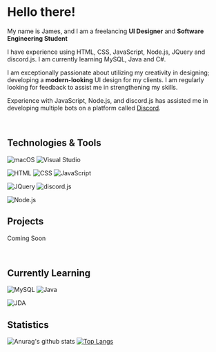 # Hello there!

My name is James, and I am a freelancing **UI Designer** and **Software Engineering Student**

I have experience using HTML, CSS, JavaScript, Node.js, JQuery and discord.js. I am currently learning MySQL, Java and C#.

I am exceptionally passionate about utilizing my creativity in designing; developing a **modern-looking** UI design for my clients. I am regularly looking for feedback to assist me in strengthening my skills.

Experience with JavaScript, Node.js, and discord.js has assisted me in developing multiple bots on a platform called [Discord](https://discord.com/).

<br>

## Technologies & Tools

<img src="https://img.shields.io/badge/OS-macOS-%230074CF?style=for-the-badge" alt="macOS"> <img src="https://img.shields.io/badge/Editor-Visual Studio-%23844CC6?style=for-the-badge" alt="Visual Studio"> 

<img src="https://img.shields.io/badge/Code-HTML-%23E44D26?style=for-the-badge" alt="HTML"> <img src="https://img.shields.io/badge/Code-CSS-%23254BDD?style=for-the-badge" alt="CSS"> <img src="https://img.shields.io/badge/Code-JavaScript-%23F7E018?style=for-the-badge" alt="JavaScript"> 

<img src="https://img.shields.io/badge/Library-JQuery-%23F7E018?style=for-the-badge" alt="JQuery"> <img src="https://img.shields.io/badge/Library-discord.js-%23F7E018?style=for-the-badge" alt="discord.js"> 

<img src="https://img.shields.io/badge/Runtime-Node.js-%23509941?style=for-the-badge" alt="Node.js">

<br>

## Projects

Coming Soon

<br>

## Currently Learning

<img src="https://img.shields.io/badge/Code-MySQL-%23006EBF?style=for-the-badge" alt="MySQL"> <img src="https://img.shields.io/badge/Code-Java-%23E06C00?style=for-the-badge" alt="Java">

<img src="https://img.shields.io/badge/Library-JDA-%23E06C00?style=for-the-badge" alt="JDA">

<br>

## Statistics

![Anurag's github stats](https://github-readme-stats.vercel.app/api?username=archasion&show_icons=true&theme=vision-friendly-dark&hide_border=true&count_private=true&include_all_commits=true)
[![Top Langs](https://github-readme-stats.vercel.app/api/top-langs/?username=archasion&theme=vision-friendly-dark&layout=default&hide_border=true&card_width=495px)](https://github.com/archasion)
